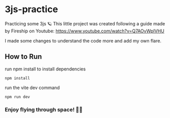 # 3js-practice
Practicing some 3js 🪐
This little project was created following a guide made by Fireship on Youtube:
https://www.youtube.com/watch?v=Q7AOvWpIVHU

I made some changes to understand the code more and add my own flare.

## How to Run
run npm install to install dependencies
```
npm install
```
run the vite dev command
```
npm run dev
```

### Enjoy flying through space! 🧑‍🚀
